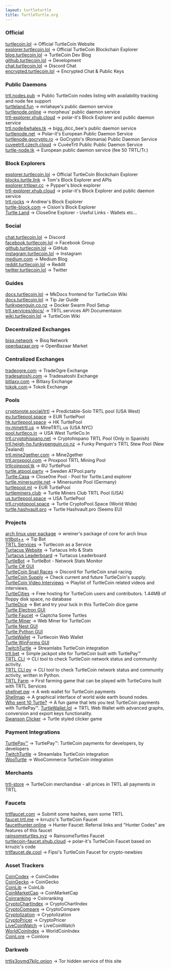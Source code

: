 ```yaml
---
layout: turtleturtle
title: TurtleTurtle.org
---
```

### Official
[turtlecoin.lol](http://turtlecoin.lol) → Official TurtleCoin Website  
[explorer.turtlecoin.lol](https://explorer.turtlecoin.lol) → Official TurtleCoin Blockchain Explorer  
[blog.turtlecoin.lol](https://blog.turtlecoin.lol) → TurtleCoin Dev Blog  
[github.turtlecoin.lol](https://github.com/turtlecoin) → Development  
[chat.turtlecoin.lol](http://chat.turtlecoin.lol) → Discord Chat  
[encrypted.turtlecoin.lol](https://keybase.io/turtlecoin) → Encrypted Chat & Public Keys  


### Public Daemons
[trtl.nodes.pub](http://trtl.nodes.pub/) → Public TurtleCoin nodes listing with availability tracking and node fee support  
[turtleland.fun](http://turtleland.fun) → mrlahaye's public daemon service  
[turtlenode.online](https://turtlenode.online) → morpheus' public daemon service  
[trtl-explorer.xhub.cloud](https://trtl-explorer.xhub.cloud) → polar-it's Block Explorer and public daemon service  
[trtl.node4whales.tk](https://trtl.node4whales.tk) → bigg_dicc_bee's public daemon service  
[turtlenode.net](https://turtlenode.net) → Polar-it's European Public Daemon Service  
[turtlenode.gocrypto.ro](https://turtlenode.gocrypto.ro) → GoCrypto's (Romania) Public Daemon Service  
[cuveetrtl.czech.cloud](http://cuveetrtl.czech.cloud) → CuvéeTrtl Public Public Daemon Service  
[turtle-node.tk](http://turtle-node.tk) → European public daemon service (fee 50 TRTL/Tr.)  


### Block Explorers
[explorer.turtlecoin.lol](https://explorer.turtlecoin.lol) → Official TurtleCoin Blockchain Explorer  
[blocks.turtle.link](https://blocks.turtle.link) → Tom's Block Explorer and APIs  
[explorer.trtlpwr.cc](https://explorer.trtlpwr.cc) → Pypper's block explorer  
[trtl-explorer.xhub.cloud](https://trtl-explorer.xhub.cloud) → polar-it's Block Explorer and public daemon service  
[trtl.rocks](http://trtl.rocks) → Andrew's Block Explorer  
[turtle-block.com](https://turtle-block.com) → Cision's Block Explorer  
[Turtle.Land](https://turtle.land/) → Close0ne Explorer - Useful Links - Wallets etc...  


### Social
[chat.turtlecoin.lol](http://chat.turtlecoin.lol) → Discord  
[facebook.turtlecoin.lol](https://www.facebook.com/groups/204815433401566/) → Facebook Group  
[github.turtlecoin.lol](https://github.com/turtlecoin) → GitHub  
[instagram.turtlecoin.lol](https://www.instagram.com/_turtlecoin/) → Instagram  
[medium.com](https://medium.com/@turtlecoin) → Medium Blog  
[reddit.turtlecoin.lol](https://trtl.reddit.com) → Reddit  
[twitter.turtlecoin.lol](https://twitter.com/_turtlecoin) → Twitter  


### Guides
[docs.turtlecoin.lol](https://docs.turtlecoin.lol) → MkDocs frontend for TurtleCoin Wiki  
[docs.turtlecoin.lol](https://docs.turtlecoin.lol/guides/using-trtlbot-plus-plus/) → Tip Jar Guide  
[funkypenguin.co.nz](https://geek-cookbook.funkypenguin.co.nz/recipies/turtle-pool/) → Docker Swarm Pool Setup  
[trtl.services/docs/](https://trtl.services/docs/) →  TRTL.services API Documentaion  
[wiki.turtlecoin.lol](https://github.com/turtlecoin/turtlecoin/wikis) → TurtleCoin Wiki  


### Decentralized Exchanges
[bisq.network](https://bisq.network) → Bisq Network  
[openbazaar.org](https://openbazaar.org) → OpenBazaar Market   


### Centralized Exchanges
[tradeogre.com](https://tradeogre.com) → TradeOgre Exchange  
[tradesatoshi.com](https://tradesatoshi.com/Exchange/?market=TRTL_BTC) → Tradesatoshi Exchange   
[bitlaxy.com](https://bilaxy.com/exchange#symbol=117) → Bitlaxy Exchange  
[tokok.com](https://www.tokok.com/market?symbol=TRTL_ETH)-> Tokok Exchange  


### Pools
[cryptonote.social/trtl](https://cryptonote.social/trtl) → Predictable-Solo TRTL pool (USA West)  
[eu.turtlepool.space](http://eu.turtlepool.space/) → EUR TurtlePool  
[hk.turtlepool.space](http://hk.turtlepool.space/) → HK TurtlePool  
[ny.minetrtl.us](http://ny.minetrtl.us) → MineTRTL.us (USA NYC)  
[pool.turtleco.in](http://pool.turtleco.in/) → USA West TurtleCo.In  
[trtl.cryptohispano.net](https://trtl.cryptohispano.net) → Cryptohispano TRTL Pool (Only in Spanish)  
[trtl.heigh-ho.funkypenguin.co.nz](https://trtl.heigh-ho.funkypenguin.co.nz) → Funky Penguin's TRTL Stew Pool (New Zealand)  
[trtl.mine2gether.com](http://trtl.mine2gether.com/) → Mine2gether  
[trtl.proxpool.com](http://trtl.proxpool.com/) → Proxpool TRTL Mining Pool  
[trtlcoinpool.tk](http://trtlcoinpool.tk/) → RU TurtlePool  
[turtle.atpool.party](http://turtle.atpool.party/) → Sweden ATPool.party  
[Turtle.Casa](https://turtle.casa/) → Close0ne Pool - Pool for Turtle.Land explorer  
[turtle.minersunite.net](https://turtle.minersunite.net) → Minersunite Pool (Germany)  
[turtlepool.ml](http://turtlepool.ml) → EUR TurtlePool  
[turtleminers.club](http://turtleminers.club) → Turtle Miners Club TRTL Pool (USA)  
[us.turtlepool.space](http://us.turtlepool.space/) → USA TurtlePool  
[trtl.cryptopool.space](https://trtl.cryptopool.space/) → Turtle CryptoPool.Space (World Wide)  
[turtle.hashvault.pro](https://turtle.hashvault.pro/en/) → Turtle Hashvault.pro (Seems EU)  


### Projects
[arch linux user package](https://aur.archlinux.org/packages/turtlecoin-git/) → wreiner's package of core for arch linux  
[trtlbot++](https://github.com/krruzic/trtlbotplusplus) → Tip Bot  
[TRTL Services](https://trtl.services/) → Turtlecoin as a Service  
[Turtacus Website](http://turtacus.com/) → Turtacus Info & Stats  
[Turtacus Leaderboard](http://turtacus.com/leaderboard) → Turtacus Leaderboard  
[TurtleBot](https://github.com/CaptainMeatloaf/TurtleBot) → TurtleBot - Network Stats Monitor  
[Turtle C# GUI](https://github.com/turtlecoin/turtle-wallet-csharp)  
[TurtleCoin Snail Races](https://discord.gg/xUyS7Xm) → Discord for TurtleCoin snail racing  
[TurtleCoin Supply](http://turtlecoin.supply) → Check current and future TurtleCoin's supply.  
[TurtleCoin Video Interviews](https://turtlecoin.github.io/video/) → Playlist of TurtleCoin related videos and interviews.  
[TurtleCities](http://pages.turtlecoin.lol/) → Free hosting for TurtleCoin users and contributors. 1.44MB of floppy disk space, no database  
[TurtleDice](https://turtledice.de.cool/) → Bet and try your luck in this TurtleCoin dice game  
[Turtle Electron GUI](https://github.com/turtlecoin/turtle-wallet-electron)  
[Turtle Faucet](https://faucet.trtl.me) → Captcha Some Turtles  
[Turtle Miner](http://turtleminer.com/) → Web Miner for TurtleCoin  
[Turtle Nest GUI](https://github.com/turtlecoin/turtle-wallet-go)  
[Turtle Python GUI](https://github.com/turtlecoin/turtle-wallet-python)  
[TurtleWallet](https://turtlewallet.lol/) →  Turtlecoin Web Wallet  
[Turtle WinForms GUI](https://github.com/turtlecoin/turtle-wallet-winforms)  
[TwitchTurtle](https://twitchturtle.com) → Streamlabs TurtleCoin integration  
[trtl.bet](https://trtl.bet) → Simple jackpot site for TurtleCoin built with TurtlePay™  
[TRTL CLI](https://github.com/turtlecoin/turtle-network-cli) → CLI tool to check TurtleCoin network status and community activity.  
[TRTL CLI py](https://github.com/turtlecoin/turtleturtle.org/edit/master/index.md) → CLI tool to check TurtleCoin network status and community activity, written in Python.  
[TRTL Farm](https://trtlfarm.com) → First farming game that can be played with TurtleCoins built with TRTL Services  
[shellnet.pw](https://shellnet.pw) → A web wallet for TurtleCoin payments  
[Shellmap](https://shellmap.mine2gether.com/) → A graphical interface of world wide earth bound nodes.  
[Who sent 10 Turtle?](https://whosent10turtles.info/) → A fun game that lets you test TurtleCoin payments with TurtlePay™. 
[TurtleWallet.lol](https://turtlewallet.lol) → TRTL Web Wallet with advanced graphs, conversion and export keys functionality.  
[Swanson Clicker](http://pages.turtlecoin.lol/~xaz/) → Turtle styled clicker game  


### Payment Integrations
[TurtlePay™](https://turtlepay.io) → TurtlePay™: TurtleCoin payments for developers, by developers  
[TwitchTurtle](https://twitchturtle.com) → Streamlabs TurtleCoin integration  
[WooTurtle](https://github.com/turtlecoin/woo-turtle) → WooCommerce TurtleCoin integration  


### Merchants
[trtl-store](https://trtl-store.com) → TurtleCoin merchandise - all prices in TRTL all payments in TRTL  


### Faucets
[trtlfaucet.com](https://trtlfaucet.com) → Submit some hashes, earn some TRTL  
[faucet.trtl.me](https://faucet.trtl.me) → krruzic's TurtleCoin Faucet  
[faucethunter.online](https://faucethunter.online/index.php) →  Hunter Faucet: Referral links and  "Hunter Codes" are features of this faucet  
[rainsometurtles.xyz](https://rainsometurtles.xyz/) → RainsomeTurtles Faucet  
[turtlecoin-faucet.xhub.cloud](http://turtlecoin-faucet.xhub.cloud) → polar-it's TurtleCoin Faucet based on krruzic's code  
[trtlfaucet.de.cool](https://trtlfaucet.de.cool) → Fipsi's TurtleCoin Faucet for crypto-newbies  


### Asset Trackers
[CoinCodex](https://coincodex.com/crypto/turtlecoin/) → CoinCodex  
[CoinGecko](https://www.coingecko.com/en/coins/turtlecoin) → CoinGecko  
[CoinLib](https://coinlib.io/coin/TRTL/TurtleCoin) → CoinLib  
[CoinMarketCap](https://coinmarketcap.com/currencies/turtlecoin/) → CoinMarketCap  
[Coinranking](https://coinranking.com/coin/turtlecoin-trtl) → Coinranking  
[CryptoChartIndex](https://cryptochartindex.com/currency/turtlecoin) → CryptoChartIndex  
[CryptoCompare](https://www.cryptocompare.com/coins/trtl/overview/BTC) → CryptoCompare  
[Cryptolization](https://cryptolization.com/turtlecoin) → Cryptolization  
[CryptoPricer](https://cryptopricer.net/currency/turtlecoin) → CryptoPricer  
[LiveCoinWatch](https://www.livecoinwatch.com/price/TurtleCoin-TRTL) → LiveCoinWatch  
[WorldCoinIndex](https://www.worldcoinindex.com/coin/turtlecoin) → WorldCoinIndex  
[CoinLore](https://www.coinlore.com/coin/turtlecoin) → Coinlore  


### Darkweb
[trtljx3ovmd7kjlc.onion](http://trtljx3ovmd7kjlc.onion/) → Tor hidden service of this site  

